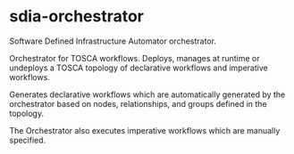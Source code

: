 # sdia-orchestrator
Software Defined Infrastructure Automator orchestrator.


Orchestrator for TOSCA workflows. Deploys, manages at runtime or undeploys a TOSCA topology of declarative workflows and imperative workflows. 

Generates declarative workflows which are automatically generated by the orchestrator based on nodes, relationships, and groups defined in the topology. 

The Orchestrator also executes imperative workflows which are manually specified. 

